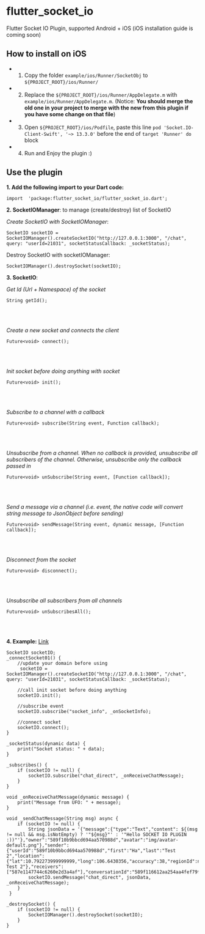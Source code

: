 # flutter_socket_io  
  
Flutter Socket IO Plugin, supported Android + iOS (iOS installation guide is coming soon)

## How to install on iOS

- 1. Copy the folder `example/ios/Runner/SocketObj` to `${PROJECT_ROOT}/ios/Runner/`

- 2. Replace the `${PROJECT_ROOT}/ios/Runner/AppDelegate.m` with `example/ios/Runner/AppDelegate.m`. 
(Notice: **You should merge the old one in your project to merge with the new from this plugin if you have some change on that file**)

- 3. Open `${PROJECT_ROOT}/ios/Podfile`, paste this line `pod 'Socket.IO-Client-Swift', '~> 13.3.0'` before the end of `target 'Runner' do` block

- 4. Run and Enjoy the plugin :)


## Use the plugin
	

**1. Add the following import to your Dart code:**
~~~
import  'package:flutter_socket_io/flutter_socket_io.dart';
~~~
	
**2. SocketIOManager**: to manage (create/destroy) list of SocketIO 

*Create SocketIO with SocketIOManager*: 
	
~~~
SocketIO socketIO = SocketIOManager().createSocketIO("http://127.0.0.1:3000", "/chat", query: "userId=21031", socketStatusCallback: _socketStatus);  
~~~

Destroy SocketIO with socketIOManager:
		
~~~
SocketIOManager().destroySocket(socketIO);  
~~~
    
**3. SocketIO**:

*Get Id (Url + Namespace) of the socket*
~~~
String getId();
~~~
</br>
</br>

*Create a new socket and connects the client*
~~~
Future<void> connect();
~~~
</br>
</br>

*Init socket before doing anything with socket*  
~~~
Future<void> init();
~~~
</br>
</br>

*Subscribe to a channel with a callback*  
 ~~~
 Future<void> subscribe(String event, Function callback); 
~~~
</br>
</br>

*Unsubscribe from a channel. When no callback is provided, unsubscribe all subscribers of the channel. Otherwise, unsubscribe only the callback passed in*  
 
~~~
Future<void> unSubscribe(String event, [Function callback]); 
~~~
</br>
</br>

*Send a message via a channel (i.e. event, *the native code will convert string message to JsonObject before sending*)*  
~~~
Future<void> sendMessage(String event, dynamic message, [Function callback]);
~~~
</br>
</br>

*Disconnect from the socket*  
~~~
Future<void> disconnect(); 
~~~
</br>
</br>

*Unsubscribe all subscribers from all channels*  
~~~
Future<void> unSubscribesAll();
~~~
</br>
</br>

**4. Example:**
[Link](https://pub.dartlang.org/packages/flutter_socket_io#-example-tab-)
  
~~~~
SocketIO socketIO;
_connectSocket01() { 
	//update your domain before using  
	 socketIO = SocketIOManager().createSocketIO("http://127.0.0.1:3000", "/chat", query: "userId=21031", socketStatusCallback: _socketStatus); 

	//call init socket before doing anything 
	socketIO.init(); 

	//subscribe event
	socketIO.subscribe("socket_info", _onSocketInfo); 

	//connect socket 
	socketIO.connect(); 
}

_socketStatus(dynamic data) { 
	print("Socket status: " + data); 
}

_subscribes() { 
	if (socketIO != null) { 
		socketIO.subscribe("chat_direct", _onReceiveChatMessage); 
	} 
}

void _onReceiveChatMessage(dynamic message) { 
	print("Message from UFO: " + message); 
}

void _sendChatMessage(String msg) async { 
	if (socketIO != null) { 
		String jsonData = '{"message":{"type":"Text","content": ${(msg != null && msg.isNotEmpty) ? '"${msg}"' : '"Hello SOCKET IO PLUGIN :))"'},"owner":"589f10b9bbcd694aa570988d","avatar":"img/avatar-default.png"},"sender":{"userId":"589f10b9bbcd694aa570988d","first":"Ha","last":"Test 2","location":{"lat":10.792273999999999,"long":106.6430356,"accuracy":38,"regionId":null,"vendor":"gps","verticalAccuracy":null},"name":"Ha Test 2"},"receivers":["587e1147744c6260e2d3a4af"],"conversationId":"589f116612aa254aa4fef79f","name":null,"isAnonymous":null}'; 
		socketIO.sendMessage("chat_direct", jsonData, _onReceiveChatMessage); 
	}
 }

_destroySocket() { 
	if (socketIO != null) { 
		SocketIOManager().destroySocket(socketIO); 
	} 
}


